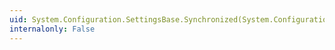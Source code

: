 ```yaml
---
uid: System.Configuration.SettingsBase.Synchronized(System.Configuration.SettingsBase)
internalonly: False
---
```

